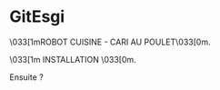 # GitEsgi

\033[1mROBOT CUISINE - CARI AU POULET\033[0m.


\033[1m INSTALLATION \033[0m.


Ensuite ?




